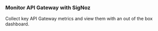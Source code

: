 ### Monitor API Gateway with SigNoz

Collect key API Gateway metrics and view them with an out of the box dashboard.
